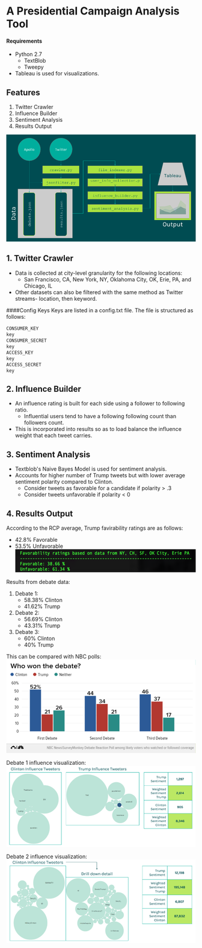 # A Presidential Campaign Analysis Tool

#### Requirements
* Python 2.7
	* TextBlob
	* Tweepy
* Tableau is used for visualizations.

## Features
1. Twitter Crawler
2. Influence Builder
3. Sentiment Analysis
4. Results Output

![alt tag](https://raw.githubusercontent.com/eoghanmartin/SocialSensingProject/master/images/pipeline.png)

## 1. Twitter Crawler

* Data is collected at city-level granularity for the following locations:
	* San Francisco, CA, New York, NY, Oklahoma City, OK, Erie, PA, and Chicago, IL
* Other datasets can also be filtered with the same method as Twitter streams- location, then keyword.

####Config Keys
Keys are listed in a config.txt file. The file is structured as follows:
```
CONSUMER_KEY
key
CONSUMER_SECRET
key
ACCESS_KEY
key
ACCESS_SECRET
key
```

## 2. Influence Builder

* An influence rating is built for each side using a follower to following ratio.
	* Influential users tend to have a following following count than followers count.
* This is incorporated into results so as to load balance the influence weight that each tweet carries.

## 3. Sentiment Analysis

* Textblob's Naive Bayes Model is used for sentiment analysis.
* Accounts for higher number of Trump tweets but with lower average sentiment polarity compared to Clinton.
	* Consider tweets as favorable for a candidate if polarity > .3
	* Consider tweets unfavorable if polarity < 0

## 4. Results Output

According to the RCP average, Trump favirability ratings are as follows:
* 42.8% Favorable
* 53.5% Unfavorable
![alt tag](https://raw.githubusercontent.com/eoghanmartin/SocialSensingProject/master/images/favorability_trump.png)

Results from debate data:
1. Debate 1:
	* 58.38% Clinton
	* 41.62% Trump
2. Debate 2:
	* 56.69% Clinton
	* 43.31% Trump
3. Debate 3:
	* 60% Clinton
	* 40% Trump

This can be compared with NBC polls:
![alt tag](https://raw.githubusercontent.com/eoghanmartin/SocialSensingProject/master/images/NBC_polls.png)

Debate 1 influence visualization:
![alt tag](https://raw.githubusercontent.com/eoghanmartin/SocialSensingProject/master/images/D1_influence.png)

Debate 2 influence visualization:
![alt tag](https://raw.githubusercontent.com/eoghanmartin/SocialSensingProject/master/images/D2_influence.png)